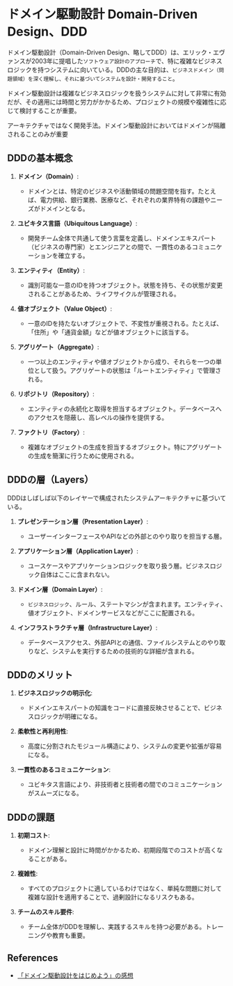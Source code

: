# ドメイン駆動設計 Domain-Driven Design、DDD

ドメイン駆動設計（Domain-Driven Design、略してDDD）は、エリック・エヴァンスが2003年に提唱した`ソフトウェア設計のアプローチ`で、特に複雑なビジネスロジックを持つシステムに向いている。DDDの主な目的は、`ビジネスドメイン（問題領域）を深く理解し、それに基づいてシステムを設計・開発すること`。

ドメイン駆動設計は複雑なビジネスロジックを扱うシステムに対して非常に有効だが、その適用には時間と労力がかかるため、プロジェクトの規模や複雑性に応じて検討することが重要。

アーキテクチャではなく開発手法。ドメイン駆動設計においてはドメインが隔離されることのみが重要

## DDDの基本概念

1. **ドメイン（Domain）**:
   - ドメインとは、特定のビジネスや活動領域の問題空間を指す。たとえば、電力供給、銀行業務、医療など、それぞれの業界特有の課題やニーズがドメインとなる。

2. **ユビキタス言語（Ubiquitous Language）**:
   - 開発チーム全体で共通して使う言葉を定義し、ドメインエキスパート（ビジネスの専門家）とエンジニアとの間で、一貫性のあるコミュニケーションを確立する。

3. **エンティティ（Entity）**:
   - 識別可能な一意のIDを持つオブジェクト。状態を持ち、その状態が変更されることがあるため、ライフサイクルが管理される。

4. **値オブジェクト（Value Object）**:
   - 一意のIDを持たないオブジェクトで、不変性が重視される。たとえば、「住所」や「通貨金額」などが値オブジェクトに該当する。

5. **アグリゲート（Aggregate）**:
   - 一つ以上のエンティティや値オブジェクトから成り、それらを一つの単位として扱う。アグリゲートの状態は「ルートエンティティ」で管理される。

6. **リポジトリ（Repository）**:
   - エンティティの永続化と取得を担当するオブジェクト。データベースへのアクセスを隠蔽し、高レベルの操作を提供する。

7. **ファクトリ（Factory）**:
   - 複雑なオブジェクトの生成を担当するオブジェクト。特にアグリゲートの生成を簡潔に行うために使用される。

## DDDの層（Layers）

DDDはしばしば以下のレイヤーで構成されたシステムアーキテクチャに基づいている。

1. **プレゼンテーション層（Presentation Layer）**:
   - ユーザーインターフェースやAPIなどの外部とのやり取りを担当する層。

2. **アプリケーション層（Application Layer）**:
   - ユースケースやアプリケーションロジックを取り扱う層。ビジネスロジック自体はここに含まれない。

3. **ドメイン層（Domain Layer）**:
   - `ビジネスロジック`、ルール、ステートマシンが含まれます。エンティティ、値オブジェクト、ドメインサービスなどがここに配置される。

4. **インフラストラクチャ層（Infrastructure Layer）**:
   - データベースアクセス、外部APIとの通信、ファイルシステムとのやり取りなど、システムを実行するための技術的な詳細が含まれる。

## DDDのメリット

1. **ビジネスロジックの明示化**:
   - ドメインエキスパートの知識をコードに直接反映させることで、ビジネスロジックが明確になる。

2. **柔軟性と再利用性**:
   - 高度に分割されたモジュール構造により、システムの変更や拡張が容易になる。

3. **一貫性のあるコミュニケーション**:
   - ユビキタス言語により、非技術者と技術者の間でのコミュニケーションがスムーズになる。

## DDDの課題

1. **初期コスト**:
   - ドメイン理解と設計に時間がかかるため、初期段階でのコストが高くなることがある。

2. **複雑性**:
   - すべてのプロジェクトに適しているわけではなく、単純な問題に対して複雑な設計を適用することで、過剰設計になるリスクもある。

3. **チームのスキル要件**:
   - チーム全体がDDDを理解し、実践するスキルを持つ必要がある。トレーニングや教育も重要。

## References

- [「ドメイン駆動設計をはじめよう」の感想](https://zenn.dev/penginpenguin/articles/4b934b6468d3cf)
